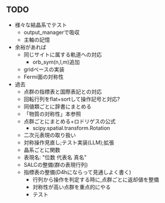 ## TODO
- 様々な結晶系でテスト
  - output_managerで吸収
  - 主軸の記憶
- 余裕があれば
  - 同じサイトに属する軌道への対応
    - orb_sym(n,l,m)追加
  - gridベースの実装
  - Fermi面の対称性
- 過去
  - 点群の指標表と国際表記との対応
  - 回転行列をflat+sortして操作記号と対応?
  - 同値類ごとに辞書にまとめる
  - 「物質の対称性」本参照
  - 点群ごとにまとめる+ロドリゲスの公式
    - scipy.spatial.transform.Rotation 
  - 二次元表現の取り扱い
  - 対称操作見直し;テスト実装(LLM);拡張
  - 晶系ごとに関数
  - 表現名: "位数 代表名 真名"
  - SALCの整備(群の表現行列)
  - 指標表の整備(D4hにならって見通しよく書く)
    - 行列から操作を判定する時に,点群ごとに返却値を整備
    - 対称性が高い点群を重点的にやる
    - テスト
